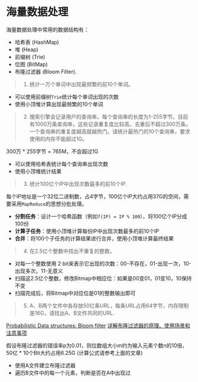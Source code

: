 # 海量数据处理

海量数据处理中常用的数据结构有：
- 哈希表 (HashMap)
- 堆 (Heap)
- 前缀树 (Trie)
- 位图 (BitMap)
- 布隆过滤器 (Bloom Filter).

> 1. 统计一万个单词中出现最频繁的前10个单词。

- 可以使用前缀树`Trie`统计每个单词出现的次数
- 使用小顶堆计算出现最频繁的10个单词



> 2. 搜索引擎会记录用户的查询串，每个查询串的长度为1-255字节。目前有1000万条查询串，这些记录重复度比较高，去重后不超过300万条。一个查询串的重复度越高就越热门。请统计最热门的10个查询串，要求使用的内存不能超过1G。

300万 * 255字节 = 765M，不会超过1G

- 可以使用哈希表统计每个查询串出现次数
- 使用小顶堆统计结果



> 3. 统计100亿个IP中出现次数最多的前10个IP.

每个IP地址是一个32位二进制数，占4字节，100亿个IP大约占用37G的空间，需要采用`MapReduce`的思想分批处理。

- **分割任务**：设计一个哈希函数（例如`f(IP) = IP % 100`），将100亿个IP分成100份
- **计算子任务**：使用小顶堆计算每份IP中出现次数最多的前10个IP
- **合并**：将100个子任务的计算结果进行合并，使用小顶堆计算最终结果



> 4. 在2.5亿个整数中找出不重复的整数。

- 对每一个整数使用 2 bit来表示它出现的次数：00-不存在，01-出现一次，10-出现多次，11-无意义
- 扫描这2.5亿个整数，修改Bitmap中相应位：如果是00变01，01变10，10保持不变
- 扫描完成后，将Bitmap中对应位是01的整数输出即可



> 5. A、B两个文件中各存放50亿条URL，每条URL占用64字节，内存限制是16G，请找出A、B文件共同的URL.

[Probabilistic Data structures: Bloom filter](https://hackernoon.com/probabilistic-data-structures-bloom-filter-5374112a7832)
[详解布隆过滤器的原理、使用场景和注意事项](https://www.jianshu.com/p/2104d11ee0a2)

假设布隆过滤器的错误率p为0.01，则位数组大小m约为输入元素个数n的10倍，50亿 * 10个Bit大约占用6.25G (计算公式请参考上面的文章)

- 使用A文件建立布隆过滤器
- 遍历B文件中的每一个元素，判断是否在A中出现过




